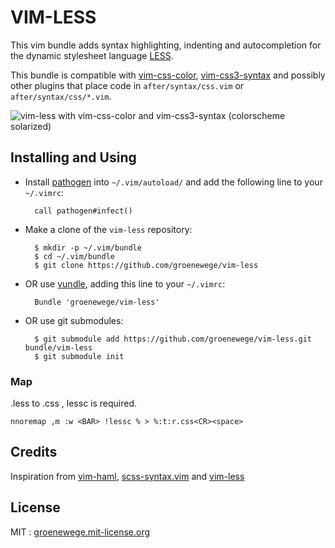 # VIM-LESS

This vim bundle adds syntax highlighting, indenting and autocompletion for the dynamic stylesheet language [LESS](http://lesscss.org).

This bundle is compatible with [vim-css-color](https://github.com/skammer/vim-css-color),
[vim-css3-syntax](https://github.com/hail2u/vim-css3-syntax) and possibly other plugins that place code
in `after/syntax/css.vim` or `after/syntax/css/*.vim`.

![vim-less with vim-css-color and vim-css3-syntax (colorscheme solarized)](https://github.com/lenniboy/vim-less/raw/master/screenshot.png)


## Installing and Using

- Install [pathogen](http://www.vim.org/scripts/script.php?script_id=2332) into `~/.vim/autoload/` and add the
   following line to your `~/.vimrc`:

        call pathogen#infect()

- Make a clone of the `vim-less` repository:

        $ mkdir -p ~/.vim/bundle
        $ cd ~/.vim/bundle
        $ git clone https://github.com/groenewege/vim-less

- OR use [vundle](https://github.com/gmarik/vundle), adding this line to your `~/.vimrc`:

        Bundle 'groenewege/vim-less'

- OR use git submodules:

        $ git submodule add https://github.com/groenewege/vim-less.git bundle/vim-less
        $ git submodule init


### Map
.less to .css , lessc is required.

    nnoremap ,m :w <BAR> !lessc % > %:t:r.css<CR><space>


## Credits

Inspiration from [vim-haml](https://github.com/tpope/vim-haml),
[scss-syntax.vim](https://github.com/cakebaker/scss-syntax.vim) and
[vim-less](https://github.com/lunaru/vim-less)

## License ##

MIT : [groenewege.mit-license.org](http://groenewege.mit-license.org/)

